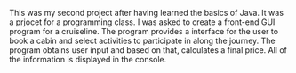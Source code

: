 This was my second project after having learned the basics of Java. It was a prjocet for a programming class. I was asked to create a front-end GUI program for a cruiseline. The program provides a interface for the user to book a cabin and select activities to participate in along the journey. The program obtains user input and based on that, calculates a final price. All of the information is displayed in the console. 
